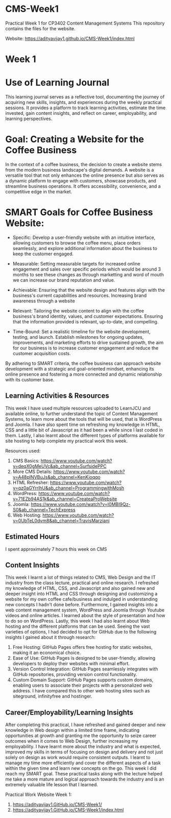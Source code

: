 # CMS-Week1
Practical Week 1 for CP3402 Content Management Systems 
This repository contains the files for the website.

Website: https://adityavijay1.github.io/CMS-Week1/index.html
<br>

# Week 1
# Use of Learning Journal 

This learning journal serves as a reflective tool, documenting the journey of acquiring new skills, insights, and experiences during the weekly practical sessions. It provides a platform to track learning activities, estimate the time invested, gain content insights, and reflect on career, employability, and learning perspectives.

# Goal: Creating a Website for the Coffee Business

In the context of a coffee business, the decision to create a website stems from the modern business landscape's digital demands. A website is a versatile tool that not only enhances the online presence but also serves as a dynamic platform to engage with customers, showcase products, and streamline business operations. It offers accessibility, convenience, and a competitive edge in the market.

# SMART Goals for Coffee Business Website:

- Specific: Develop a user-friendly website with an intuitive interface, allowing customers to browse the coffee menu, place orders seamlessly, and explore additional information about the business to keep the customer engaged.

- Measurable:  Setting measurable targets for increased online engagement and sales over specific periods which would be around 3 months to see these changes as through marketting and word of mouth we can increase our brand reputation and value.

- Achievable: Ensuring that the website design and features align with the business's current capabilities and resources. Increasing brand awareness through a website

- Relevant: Tailoring the website content to align with the coffee business's brand identity, values, and customer expectations. Ensuring that the information provided is relevant, up-to-date, and compelling.

- Time-Bound: Set a realistic timeline for the website development, testing, and launch. Establish milestones for ongoing updates, improvements, and marketing efforts to drive sustained growth, the aim for our business is to increase customer engagement and reduce the customer acquisition costs.

By adhering to SMART criteria, the coffee business can approach website development with a strategic and goal-oriented mindset, enhancing its online presence and fostering a more connected and dynamic relationship with its customer base.

## Learning Activities & Resources
This week I have used multiple resources uploaded to LearnJCU and available online, to further understand the topic of Content Management Systems, to learn more about the tools that will be used, that is WordPress and Joomla.
I have also spent time on refreshing my knowledge in HTML, CSS and a little bit of Javascript as it had been a while since I last coded in them. Lastly, I also learnt about the different types of platforms available for site hosting to help complete my practical work this week.

Resources used:
1) CMS Basics: https://www.youtube.com/watch?v=deqX0gMeUVc&ab_channel=SurfsidePPC
2) More CMS Details: https://www.youtube.com/watch?v=A48pINVBuJs&ab_channel=KenKioqqo
3) HTML Refresher:  https://www.youtube.com/watch?v=qz0aGYrrlhU&ab_channel=ProgrammingwithMosh
4) WordPress: https://www.youtube.com/watch?v=71EZb94AS1k&ab_channel=CreateaProWebsite
5) Joomla: https://www.youtube.com/watch?v=I0MBI9Qz-S0&ab_channel=TechExpress
6) Web Hosting: https://www.youtube.com/watch?v=0UbTeL0dvm8&ab_channel=TravisMarziani
 

## Estimated Hours
I spent approximately 7 hours this week on CMS

## Content Insights
This week I learnt a lot of things related to CMS, Web Design and the IT industry from the class lecture, practical and online research.
I refreshed my knowledge of HTML, CSS, and Javascript and also gained new and deeper insight into HTML and CSS through designing and customizing a website for my own coffee cafe/business and indulged in understanding new concepts I hadn't done before.
Furthermore, I gained insights into a web content management system, WordPress and Joomla through Youtube videos and online articles. I learned about the style of presentation and how to do so on WordPress.
Lastly, this week I had also learnt about Web hosting and the different platforms that can be used. Seeing the vast varieties of options, I had decided to opt for GitHub due to the following insights I gained about it through research:
1) Free Hosting: GitHub Pages offers free hosting for static websites, making it an economical choice.
2) Ease of Use: GitHub Pages is designed to be user-friendly, allowing developers to deploy their websites with minimal effort.
3) Version Control Integration: GitHub Pages seamlessly integrates with GitHub repositories, providing version control functionality. 
4) Custom Domain Support: GitHub Pages supports custom domains, enabling users to associate their projects with a personalized web address. 
I have compared this to other web hosting sites such as siteground, infinityfree and hostinger.

## Career/Employability/Learning Insights
After completing this practical, I have refreshed and gained deeper and new knowledge in Web design within a limited time frame, indicating opportunities at growth and granting me the opportunity to seize career outcomes when it comes to Web Design, further increasing my employability. 
I have learnt more about the industry and what is expected, improved my skills in terms of focusing on design and delivery and not just solely on design as work would require consistent outputs. I learnt to manage my time more efficiently and cover the different aspects of a task within the given time and learn new concepts on the go. This week I did reach my SMART goal.
These practical tasks along with the lecture helped me take a more mature and logical approach towards the industry and is an extremely valuable life lesson that I learned.

Practical Work Website Week 1:
1) https://adityavijay1.GitHub.io/CMS-Week1/
2) https://adityavijay1.GitHub.io/CMS-Week1/index.html
